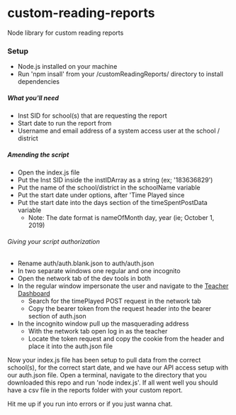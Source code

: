 # custom-reading-reports
Node library for custom reading reports

### Setup
* Node.js installed on your machine
* Run 'npm insall' from your /customReadingReports/ directory to install dependencies

##### What you'll need

* Inst SID for school(s) that are requesting the report
* Start date to run the report from
* Username and email address of a system access user at the school / district

##### Amending the script
* Open the index.js file
* Put the Inst SID inside the instIDArray as a string (ex; '183636829')
* Put the name of the school/district in the schoolName variable
* Put the start date under options, after 'Time Played since
* Put the start date into the days section of the timeSpentPostData variable
  * Note: The date format is nameOfMonth day, year (ie; October 1, 2019)

###### Giving your script authorization
* Rename auth/auth.blank.json to auth/auth.json
* In two separate windows one regular and one incognito
* Open the network tab of the dev tools in both
* In the regular window impersonate the user and navigate to the [Teacher Dashboard](https://reading.amplify.com/educator/index.html)
  * Search for the timePlayed POST request in the network tab
  * Copy the bearer token from the request header into the bearer section of auth.json
* In the incognito window pull up the masquerading address
  * With the network tab open log in as the teacher
  * Locate the token request and copy the cookie from the header and place it into the auth.json file

Now your index.js file has been setup to pull data from the correct school(s), for the correct start date, and we have our API access setup with our auth.json file. Open a terminal, navigate to the directory that you downloaded this repo and run 'node index.js'. If all went well you should have a csv file in the reports folder with your custom report.

Hit me up if you run into errors or if you just wanna chat. 
